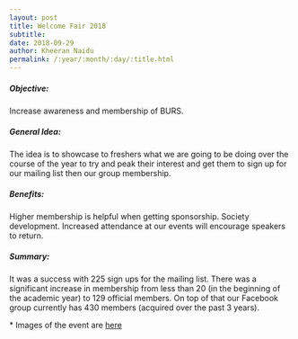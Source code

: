 ```yaml
---
layout: post
title: Welcome Fair 2018
subtitle:
date: 2018-09-29
author: Kheeran Naidu
permalink: /:year/:month/:day/:title.html
---
```


##### Objective:
Increase awareness and membership of BURS.
<br>

##### General Idea:
The idea is to showcase to freshers what we are going to be doing over the course of the year to try and peak their interest and get them to sign up for our mailing list then our group membership.

##### Benefits:
Higher membership is helpful when getting sponsorship. Society development. Increased attendance at our events will encourage speakers to return.

##### Summary:
It was a success with 225 sign ups for the mailing list. There was a significant increase in membership from less than 20 (in the beginning of the academic year) to 129 official members. On top of that our Facebook group currently has 430 members (acquired over the past 3 years).

\* Images of the event are [here](https://bristolresearchsoc.github.io/events/)
